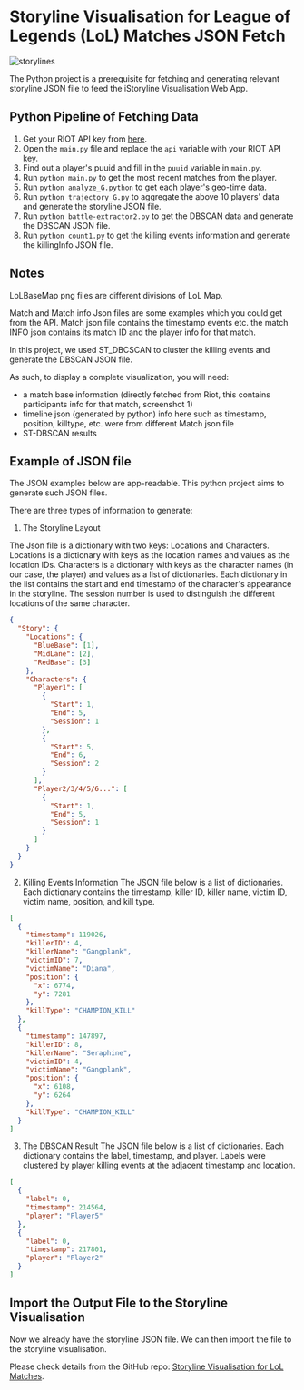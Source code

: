 # Storyline Visualisation for League of Legends (LoL) Matches JSON Fetch

![storylines](https://i.postimg.cc/pL21zGDM/Legend.jpg)

The Python project is a prerequisite for fetching and generating
relevant storyline JSON file to feed the iStoryline Visualisation
Web App.

## Python Pipeline of Fetching Data

1. Get your RIOT API key from [here](https://developer.riotgames.com/).
2. Open the `main.py` file and replace the `api` variable with your RIOT API key.
3. Find out a player's puuid and fill in the `puuid` variable in `main.py`.
4. Run `python main.py` to get the most recent matches from the player.
5. Run `python analyze_G.python` to get each player's geo-time data.
6. Run `python trajectory_G.py` to aggregate the above 10 players' data and generate the storyline JSON file.
7. Run `python battle-extractor2.py` to get the DBSCAN data and generate the DBSCAN JSON file.
8. Run `python count1.py` to get the killing events information and generate the killingInfo JSON file.

## Notes

LoLBaseMap png files are different divisions of LoL Map.

Match and Match info Json files are some examples which you could get from the API. Match json file contains the timestamp events etc. the match INFO json contains its match ID and the player info for that match.

In this project, we used ST_DBCSCAN to cluster the killing events and generate the DBSCAN JSON file.

As such, to display a complete visualization, you will need:
- a match base information (directly fetched from Riot, this contains participants info for that match, screenshot 1)
- timeline json (generated by python) info here such as timestamp, position, killtype, etc. were from different Match json file
- ST-DBSCAN results

## Example of JSON file

The JSON examples below are app-readable. This python project aims to generate such JSON files.

There are three types of information to generate:

1. The Storyline Layout

The Json file is a dictionary with two keys: Locations and Characters.
Locations is a dictionary with keys as the location names and values as the location IDs.
Characters is a dictionary with keys as the character names (in our case, the player) and values as a list of dictionaries.
Each dictionary in the list contains the start and end timestamp of the character's appearance in the storyline.
The session number is used to distinguish the different locations of the same character.

```JSON
{
  "Story": {
    "Locations": {
      "BlueBase": [1],
      "MidLane": [2],
      "RedBase": [3]
    },
    "Characters": {
      "Player1": [
        {
          "Start": 1,
          "End": 5,
          "Session": 1
        },
        {
          "Start": 5,
          "End": 6,
          "Session": 2
        }
      ],
      "Player2/3/4/5/6...": [
        {
          "Start": 1,
          "End": 5,
          "Session": 1
        }
      ]
    }
  }
}
```

2. Killing Events Information
   The JSON file below is a list of dictionaries.
   Each dictionary contains the timestamp, killer ID, killer name, victim ID, victim name, position, and kill type.

```JSON
[
  {
    "timestamp": 119026,
    "killerID": 4,
    "killerName": "Gangplank",
    "victimID": 7,
    "victimName": "Diana",
    "position": {
      "x": 6774,
      "y": 7281
    },
    "killType": "CHAMPION_KILL"
  },
  {
    "timestamp": 147897,
    "killerID": 8,
    "killerName": "Seraphine",
    "victimID": 4,
    "victimName": "Gangplank",
    "position": {
      "x": 6108,
      "y": 6264
    },
    "killType": "CHAMPION_KILL"
  }
]
```

3. The DBSCAN Result
   The JSON file below is a list of dictionaries.
   Each dictionary contains the label, timestamp, and player.
   Labels were clustered by player killing events at the adjacent timestamp and location.

```JSON
[
  {
    "label": 0,
    "timestamp": 214564,
    "player": "Player5"
  },
  {
    "label": 0,
    "timestamp": 217801,
    "player": "Player2"
  }
]
```

## Import the Output File to the Storyline Visualisation

Now we already have the storyline JSON file. We can then import the file to the storyline visualisation.

Please check details from the GitHub repo: [Storyline Visualisation for LoL Matches](https://github.com/tiange997/iStoryline.js).

